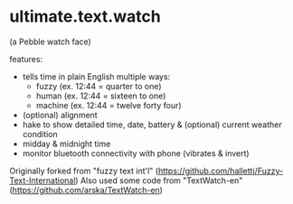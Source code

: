 ultimate.text.watch
===================
(a Pebble watch face)

features:
- tells time in plain English multiple ways:
  + fuzzy (ex. 12:44 = quarter to one)
  + human (ex. 12:44 = sixteen to one)
  + machine (ex. 12:44 = twelve forty four)
- (optional) alignment
- hake to show detailed time, date, battery & (optional) current weather condition
- midday & midnight time
- monitor bluetooth connectivity with phone (vibrates & invert)

Originally forked from "fuzzy text int'l" (https://github.com/hallettj/Fuzzy-Text-International)
Also used some code from "TextWatch-en" (https://github.com/arska/TextWatch-en)
